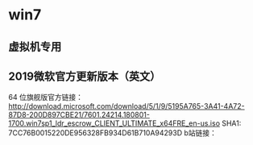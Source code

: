 # win7


## 虚拟机专用


## 2019微软官方更新版本（英文）

64 位旗舰版官方链接：
http://download.microsoft.com/download/5/1/9/5195A765-3A41-4A72-87D8-200D897CBE21/7601.24214.180801-1700.win7sp1_ldr_escrow_CLIENT_ULTIMATE_x64FRE_en-us.iso
SHA1: 7CC76B0015220DE956328FB934D61B710A94293D
b站链接：
